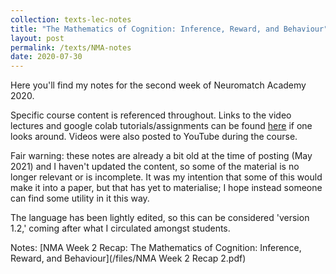 ```yaml
---
collection: texts-lec-notes
title: "The Mathematics of Cognition: Inference, Reward, and Behaviour"
layout: post
permalink: /texts/NMA-notes
date: 2020-07-30
---
```


Here you'll find my notes for the second week of Neuromatch Academy 2020. 

Specific course content is referenced throughout. Links to the video lectures and google colab tutorials/assignments can be found [here](https://github.com/NeuromatchAcademy) if one looks around. Videos were also posted to YouTube during the course.

Fair warning: these notes are already a bit old at the time of posting (May 2021) and I haven't updated the content, so some of the material is no longer relevant or is incomplete. It was my intention that some of this would make it into a paper, but that has yet to materialise; I hope instead someone can find some utility in it this way. 

The language has been lightly edited, so this can be considered 'version 1.2,' coming after what I circulated amongst students.

Notes: [NMA Week 2 Recap: The Mathematics of Cognition: Inference, Reward, and Behaviour](/files/NMA Week 2 Recap 2.pdf)


